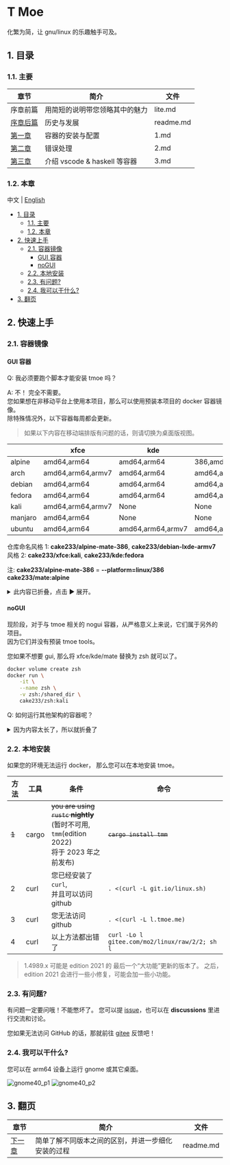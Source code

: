 # T Moe

化繁为简，让 gnu/linux 的乐趣触手可及。

## 1. 目录

### 1.1. 主要

| 章节                    | 简介                           | 文件      |
| ----------------------- | ------------------------------ | --------- |
| 序章前篇                | 用简短的说明带您领略其中的魅力 | lite.md   |
| [序章后篇](./readme.md) | 历史与发展                     | readme.md |
| [第一章](./1.md)        | 容器的安装与配置               | 1.md      |
| [第二章](./2.md)        | 错误处理                       | 2.md      |
| [第三章](./3.md)        | 介绍 vscode & haskell 等容器   | 3.md      |

### 1.2. 本章

中文 | [English](../../../Readme.md)

- [1. 目录](#1-目录)
  - [1.1. 主要](#11-主要)
  - [1.2. 本章](#12-本章)
- [2. 快速上手](#2-快速上手)
  - [2.1. 容器镜像](#21-容器镜像)
    - [GUI 容器](#gui-容器)
    - [noGUI](#nogui)
  - [2.2. 本地安装](#22-本地安装)
  - [2.3. 有问题?](#23-有问题)
  - [2.4. 我可以干什么?](#24-我可以干什么)
- [3. 翻页](#3-翻页)

## 2. 快速上手

### 2.1. 容器镜像

#### GUI 容器

Q: 我必须要跑个脚本才能安装 tmoe 吗？

A: 不！ 完全不需要。  
您如果想在非移动平台上使用本项目，那么可以使用预装本项目的 docker 容器镜像。  
除特殊情况外，以下容器每周都会更新。

> 如果以下内容在移动端排版有问题的话，则请切换为桌面版视图。

|         | xfce              | kde               | mate                  | lxqt        | cutefish          | lxde      |
| ------- | ----------------- | ----------------- | --------------------- | ----------- | ----------------- | --------- |
| alpine  | amd64,arm64       | amd64,arm64       | 386,amd64,arm64,armv7 | None        | None              | None      |
| arch    | amd64,arm64,armv7 | amd64,arm64       | amd64,arm64           | None        | amd64,arm64,armv7 | None      |
| debian  | amd64,arm64       | amd64,arm64       | amd64,arm64           | None        | None              | 386,armv7 |
| fedora  | amd64,arm64       | amd64,arm64       | amd64,arm64           | amd64,arm64 | None              | None      |
| kali    | amd64,arm64,armv7 | None              | None                  | None        | None              | None      |
| manjaro | amd64,arm64       | None              | None                  | None        | None              | None      |
| ubuntu  | amd64,arm64       | amd64,arm64,armv7 | amd64,arm64           | amd64,arm64 | None              | None      |

仓库命名风格 1: **cake233/alpine-mate-386**, **cake233/debian-lxde-armv7**  
风格 2: **cake233/xfce:kali**, **cake233/kde:fedora**

注: **cake233/alpine-mate-386** = **--platform=linux/386 cake233/mate:alpine**

<details>  
  <summary>此内容已折叠，点击 ▶️ 展开。</summary>

~~你如果哪天想不开，想要干傻事，在服务器上安装桌面环境，那可以考虑一下 tmoe 的 GUI 容器。~~

假设您的 host(宿主机)是 debian 系的发行版（例如 ubuntu, mint 或 kali）

先安装 docker

```sh
sudo apt update
sudo apt install docker.io
```

然后用 alpine 试试水

```sh
docker run \
    -it \
    --rm \
    --shm-size=512M \
    -p 36081:36080 \
    cake233/xfce:alpine
```

进入容器后，执行 `tmoe` 选择语言环境，再选择 tools，接着退出。  
然后运行 `novnc`, 最后回到宿主环境，打开浏览器，输入 `http://您的IP地址:36081`

如果需要将其暴露到公网的话，那么不建议对 novnc 容器使用 `-p` 参数，建议走 nginx 的 443 端口。  
请新建一个网络，将其与 nginx 置于同一网络，并设置 `network-alias`(网络别名), 然后用 nginx 给它加上一层认证（例如`auth_basic_user_file pw_file;`）, 最后将其 reverse proxy 出去。  
注：proxy_pass 那里要写 `http://novnc容器的网络别名:36080` 。  
如果 nginx 那里套了 tls 证书，那么访问地址就是 `https://您的novnc的域名:端口`。  
您如果对 nginx + novnc 这块有疑问的话，请给我发 issue。

您也可以使用普通的 vnc 客户端，不过这时候 tcp 端口就不是 36081 了。

```sh
docker run \
    -it \
    --shm-size=1G \
    -p 5903:5902 \
    -u 1000:1000 \
    --name uuu-mate \
    cake233/mate:ubuntu
```

对于 debian 系发行版，执行 `su -c "adduser yourusername"` 创建新用户，先输入默认 root 密码： **root**，然后设置新用户的密码。
设置完密码后，执行 `su -c "adduser yourusername sudo"` 将当前用户加入到 sudo 用户组。  
注 1：其他发行版与 debian 系不同。  
注 2：您可以手动安装并换用其他类似于 `sudo` 的工具，例如：`doas` 或 `calife`。  
注 3：不一定要在容器内部开 vnc, 您可以在宿主或另一个容器开 vnc 服务，不过这样做会稍微麻烦一点。

执行完 `startvnc` 命令后，打开 vnc 客户端，并输入 `您的IP:5903`

接下来将介绍一下桌面用户（非服务器用户）如何使用这些 GUI 容器。  
将 docker 容器当作虚拟机来用或许是一种错误的用法。  
实际上，对于 GUI 桌面容器，开发者更推荐您使用 systemd-nspawn，而不是 docker。

以下只是简单介绍，实际需要做更多的修改。
注： 有一些优秀的项目，如 x11docker，它们可以帮你做得更好。

对于 宿主 为 xorg 的环境:  
在 宿主 中授予当前用户 xhost 权限。

```sh
xhost +SI:localuser:$(id -un)
```

```sh
_UID="$(id -u)"
_GID="$(id -g)"

docker run \
    -it \
    --rm \
    -u $_UID:$_GID \
    --shm-size=1G \
    -v $XDG_RUNTIME_DIR/pulse/native:/run/pulse.sock \
    -e PULSE_SERVER=unix:/run/pulse.sock
    -e DISPLAY=$DISPLAY \
    -v /tmp/.X11-unix:/tmp/.X11-unix \
    cake233/kde:ubuntu
```

在容器内部创建一个与宿主用户同名的用户。  
最后启动 dbus-daemon， 并运行特定 Xsession，例如 `/etc/X11/xinit/Xsession`

对于 宿主 为 wayland 的环境，您需要对 docker 执行更多的操作。
例如：设置 WAYLAND_DISPLAY 变量，`-e WAYLAND_DISPLAY=$WAYLAND_DISPLAY`  
设置 XDG_RUNTIME_DIR 环境变量  
`-e XDG_RUNTIME_DIR=$XDG_RUNTIME_DIR`  
绑定宿主的 wayland socket  
`-v $XDG_RUNTIME_DIR/$WAYLAND_DISPLAY:$XDG_RUNTIME_DIR/$WAYLAND_DISPLAY`  
设置其他与 wayland 相关的环境变量  
`-e QT_QPA_PLATFORM=wayland`

注：您如果想要在隔离环境（容器/沙盒）中运行 GUI 应用，那么使用 `flatpak` 等成熟的方案可能会更好。

</details>

#### noGUI

现阶段，对于与 tmoe 相关的 nogui 容器，从严格意义上来说，它们属于另外的项目。  
因为它们并没有预装 tmoe tools。

您如果不想要 gui, 那么将 xfce/kde/mate 替换为 zsh 就可以了。

```sh
docker volume create zsh
docker run \
    -it \
    --name zsh \
    -v zsh:/shared_dir \
    cake233/zsh:kali
```

Q: 如何运行其他架构的容器呢？

<details>  
  <summary>因为内容太长了，所以就折叠了</summary>

A: 安装 qemu-user-static

```sh
sudo apt install binfmt-support qemu-user-static
```

接下来轮到 tmoe 相关项目中，更新最积极的容器仓库登场了。

> 注：以下容器每周更新两次  
> docker-hub repo: cake233/rust  
> nightly(gnu): amd64, arm64, armv7, riscv64, ppc64le, s390x, mips64le  
> nightly(musl): amd64, arm64

注：对于 rust 交叉编译，开发者更推荐使用 `cross-rs`, 而不是像下面的例子那样。

```sh
_UID="$(id -u)"
_GID="$(id -g)"
mkdir -p tmp

# 若本地存在 hello 项目，则可跳过这一步。
docker run \
  -t \
  --rm \
  -u "$_UID":"$_GID" \
  -v "$PWD"/tmp:/app \
  -w /app \
  cake233/rust-riscv64 \
  cargo new hello

# build
docker run \
  -t \
  --rm \
  -u "$_UID":"$_GID" \
  -v "$PWD"/tmp/hello:/app \
  -w /app \
  cake233/rust-riscv64 \
  cargo b --release

# check file

FILE="tmp/hello/target/release/hello"

file "$FILE"
# output: tmp/hello/target/release/hello: ELF 64-bit LSB pie executable, UCB RISC-V, RVC, double-float ABI, version 1 (SYSV), dynamically linked, interpreter /lib/ld-linux-riscv64-lp64d.so.1 ...

cat >>tmp/hello/Cargo.toml<<-'EOF'
[profile.release]
lto = "fat"
debug = false
strip = true
panic = "abort"
opt-level = "z"
EOF

docker run \
  -t \
  --rm \
  -u "$_UID":"$_GID" \
  -v "$PWD"/tmp/hello:/app \
  -w /app \
  --platform linux/arm64 \
  cake233/rust:musl \
  cargo b --release

file "$FILE"
# output: tmp/hello/target/release/hello: ELF 64-bit LSB executable, ARM aarch64, version 1 (SYSV), statically linked, stripped
```

</details>

### 2.2. 本地安装

如果您的环境无法运行 docker， 那么您可以在本地安装 tmoe。

| 方法  | 工具  | 条件                                                                                                   | 命令                                           |
| ----- | ----- | ------------------------------------------------------------------------------------------------------ | ---------------------------------------------- |
| ~~1~~ | cargo | ~~you are using `rustc` **nightly**~~ </br>(暂时不可用, `tmm`(edition 2022) </br>将于 2023 年之前发布) | ~~`cargo install tmm`~~                        |
| 2     | curl  | 您已经安装了 `curl`,</br> 并且可以访问 github                                                          | `. <(curl -L git.io/linux.sh)`                 |
| 3     | curl  | 您无法访问 github                                                                                      | `. <(curl -L l.tmoe.me)`                       |
| 4     | curl  | 以上方法都出错了                                                                                       | `curl -Lo l gitee.com/mo2/linux/raw/2/2; sh l` |

> 1.4989.x 可能是 edition 2021 的 最后一个“大功能”更新的版本了。
> 之后，edition 2021 会进行一些小修复，可能会加一些小功能。

<!--  | 1     | cargo                                                                                                                                 | you have `cargo` installed                  | `cargo install tmoe` | -->

### 2.3. 有问题?

有问题一定要问哦！不能憋坏了。
您可以提 [issue](https://github.com/2moe/tmoe-linux/issues/new/choose)，也可以在 **discussions** 里进行交流和讨论。

您如果无法访问 GitHub 的话，那就前往 [gitee](https://gitee.com/mo2/linux/issues) 反馈吧！

### 2.4. 我可以干什么?

您可以在 arm64 设备上运行 gnome 或其它桌面。

![gnome40_p1](https://images.gitee.com/uploads/images/2021/0806/224412_07b5cd5b_5617340.png "Screenshot_20210806-221622.png")
![gnome40_p2](https://images.gitee.com/uploads/images/2021/0806/224423_fa8285a5_5617340.png "Screenshot_20210806-222714.png")

## 3. 翻页

| 章节                  | 简介                                               | 文件      |
| --------------------- | -------------------------------------------------- | --------- |
| [下一章](./readme.md) | 简单了解不同版本之间的区别，并进一步细化安装的过程 | readme.md |
